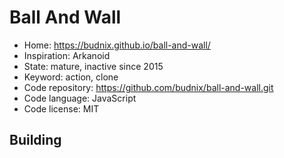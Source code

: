 # Ball And Wall

- Home: https://budnix.github.io/ball-and-wall/
- Inspiration: Arkanoid
- State: mature, inactive since 2015
- Keyword: action, clone
- Code repository: https://github.com/budnix/ball-and-wall.git
- Code language: JavaScript
- Code license: MIT

## Building
